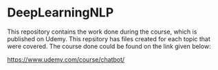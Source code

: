 # DeepLearningNLP

This repository contains the work done during the course, which is published on Udemy. This repsitory has files created for each topic that were covered. The course done could be found on the link given below:

https://www.udemy.com/course/chatbot/
